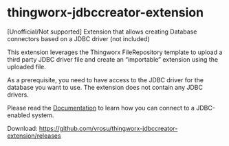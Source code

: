 # thingworx-jdbccreator-extension
[Unofficial/Not supported] Extension that allows creating Database connectors based on a JDBC driver (not included)

This extension leverages the Thingworx FileRepository template to upload a third party JDBC driver file and create an “importable” extension using the uploaded file.

As a prerequisite, you need to have access to the JDBC driver for the database you want to use. The extension does not contain any JDBC drivers. 

Please read the [Documentation](https://github.com/vrosu/thingworx-jdbccreator-extension/blob/master/JDBC%20Extensibility%20How%20To.docx "Documentation") to learn how you can connect to a JDBC-enabled system.

Download:
https://github.com/vrosu/thingworx-jdbccreator-extension/releases

